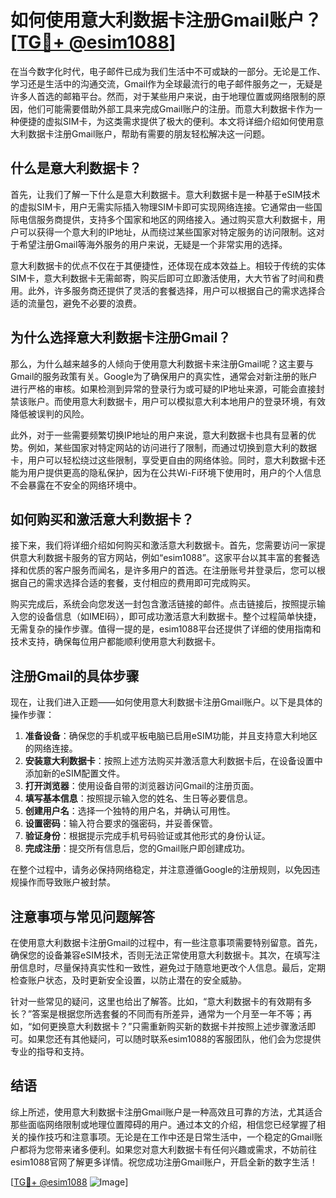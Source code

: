 # 如何使用意大利数据卡注册Gmail账户？[[TG💪+ @esim1088](https://t.me/s/esim1088)]

在当今数字化时代，电子邮件已成为我们生活中不可或缺的一部分。无论是工作、学习还是生活中的沟通交流，Gmail作为全球最流行的电子邮件服务之一，无疑是许多人首选的邮箱平台。然而，对于某些用户来说，由于地理位置或网络限制的原因，他们可能需要借助外部工具来完成Gmail账户的注册。而意大利数据卡作为一种便捷的虚拟SIM卡，为这类需求提供了极大的便利。本文将详细介绍如何使用意大利数据卡注册Gmail账户，帮助有需要的朋友轻松解决这一问题。

## 什么是意大利数据卡？

首先，让我们了解一下什么是意大利数据卡。意大利数据卡是一种基于eSIM技术的虚拟SIM卡，用户无需实际插入物理SIM卡即可实现网络连接。它通常由一些国际电信服务商提供，支持多个国家和地区的网络接入。通过购买意大利数据卡，用户可以获得一个意大利的IP地址，从而绕过某些国家对特定服务的访问限制。这对于希望注册Gmail等海外服务的用户来说，无疑是一个非常实用的选择。

意大利数据卡的优点不仅在于其便捷性，还体现在成本效益上。相较于传统的实体SIM卡，意大利数据卡无需邮寄，购买后即可立即激活使用，大大节省了时间和费用。此外，许多服务商还提供了灵活的套餐选择，用户可以根据自己的需求选择合适的流量包，避免不必要的浪费。

## 为什么选择意大利数据卡注册Gmail？

那么，为什么越来越多的人倾向于使用意大利数据卡来注册Gmail呢？这主要与Gmail的服务政策有关。Google为了确保用户的真实性，通常会对新注册的账户进行严格的审核。如果检测到异常的登录行为或可疑的IP地址来源，可能会直接封禁该账户。而使用意大利数据卡，用户可以模拟意大利本地用户的登录环境，有效降低被误判的风险。

此外，对于一些需要频繁切换IP地址的用户来说，意大利数据卡也具有显著的优势。例如，某些国家对特定网站的访问进行了限制，而通过切换到意大利的数据卡，用户可以轻松绕过这些限制，享受更自由的网络体验。同时，意大利数据卡还能为用户提供更高的隐私保护，因为在公共Wi-Fi环境下使用时，用户的个人信息不会暴露在不安全的网络环境中。

## 如何购买和激活意大利数据卡？

接下来，我们将详细介绍如何购买和激活意大利数据卡。首先，您需要访问一家提供意大利数据卡服务的官方网站，例如“esim1088”。这家平台以其丰富的套餐选择和优质的客户服务而闻名，是许多用户的首选。在注册账号并登录后，您可以根据自己的需求选择合适的套餐，支付相应的费用即可完成购买。

购买完成后，系统会向您发送一封包含激活链接的邮件。点击链接后，按照提示输入您的设备信息（如IMEI码），即可成功激活意大利数据卡。整个过程简单快捷，无需复杂的操作步骤。值得一提的是，esim1088平台还提供了详细的使用指南和技术支持，确保每位用户都能顺利使用意大利数据卡。

## 注册Gmail的具体步骤

现在，让我们进入正题——如何使用意大利数据卡注册Gmail账户。以下是具体的操作步骤：

1. **准备设备**：确保您的手机或平板电脑已启用eSIM功能，并且支持意大利地区的网络连接。
2. **安装意大利数据卡**：按照上述方法购买并激活意大利数据卡后，在设备设置中添加新的eSIM配置文件。
3. **打开浏览器**：使用设备自带的浏览器访问Gmail的注册页面。
4. **填写基本信息**：按照提示输入您的姓名、生日等必要信息。
5. **创建用户名**：选择一个独特的用户名，并确认可用性。
6. **设置密码**：输入符合要求的强密码，并妥善保管。
7. **验证身份**：根据提示完成手机号码验证或其他形式的身份认证。
8. **完成注册**：提交所有信息后，您的Gmail账户即创建成功。

在整个过程中，请务必保持网络稳定，并注意遵循Google的注册规则，以免因违规操作而导致账户被封禁。

## 注意事项与常见问题解答

在使用意大利数据卡注册Gmail的过程中，有一些注意事项需要特别留意。首先，确保您的设备兼容eSIM技术，否则无法正常使用意大利数据卡。其次，在填写注册信息时，尽量保持真实性和一致性，避免过于随意地更改个人信息。最后，定期检查账户状态，及时更新安全设置，以防止潜在的安全威胁。

针对一些常见的疑问，这里也给出了解答。比如，“意大利数据卡的有效期有多长？”答案是根据您所选套餐的不同而有所差异，通常为一个月至一年不等；再如，“如何更换意大利数据卡？”只需重新购买新的数据卡并按照上述步骤激活即可。如果您还有其他疑问，可以随时联系esim1088的客服团队，他们会为您提供专业的指导和支持。

## 结语

综上所述，使用意大利数据卡注册Gmail账户是一种高效且可靠的方法，尤其适合那些面临网络限制或地理位置障碍的用户。通过本文的介绍，相信您已经掌握了相关的操作技巧和注意事项。无论是在工作中还是日常生活中，一个稳定的Gmail账户都将为您带来诸多便利。如果您对意大利数据卡有任何兴趣或需求，不妨前往esim1088官网了解更多详情。祝您成功注册Gmail账户，开启全新的数字生活！

[[TG💪+ @esim1088](https://t.me/s/esim1088) ![Image](https://i.postimg.cc/4NQfJmqS/Snipaste-2025-05-13-00-14-12.png)]